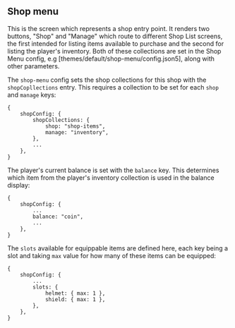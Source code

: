 ## Shop menu

This is the screen which represents a shop entry point. It renders two buttons, "Shop" and "Manage" which route to different Shop List screens, the first intended for listing items available to purchase and the second for listing the player's inventory. Both of these collections are set in the Shop Menu config, e.g [themes/default/shop-menu/config.json5], along with other parameters.


The `shop-menu` config sets the shop collections for this shop with the `shopCopllections` entry. This requires a collection to be set for each `shop` and `manage` keys:

```
{
    shopConfig: {
        shopCollections: {
            shop: "shop-items",
            manage: "inventory",
        },
        ...
    },
}
```

The player's current balance is set with the `balance` key. This determines which item from the player's inventory collection is used in the balance display:

```
{
    shopConfig: {
        ...
        balance: "coin",
        ...
    },
}
```

The `slots` available for equippable items are defined here, each key being a slot and taking `max` value for how many of these items can be equipped:

```
{
    shopConfig: {
        ...
        slots: {
            helmet: { max: 1 },
            shield: { max: 1 },
        },
    },
}
```
